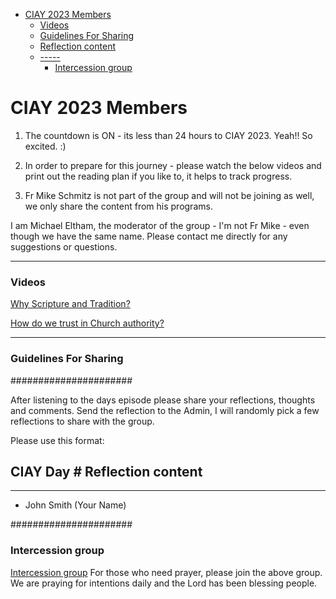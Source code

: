 <!-- vim-markdown-toc GFM -->

* [CIAY 2023 Members](#ciay-2023-members)
    * [Videos](#videos)
    * [Guidelines For Sharing](#guidelines-for-sharing)
  * [Reflection content](#reflection-content)
  * [-----](#-----)
    * [Intercession group](#intercession-group)

<!-- vim-markdown-toc -->
# CIAY 2023 Members

1. The countdown is ON - its less than 24 hours to CIAY 2023. Yeah!! So excited. :)

2. In order to prepare for this journey - please watch the below videos and print out the reading plan if you like to, it helps to track progress.

3. Fr Mike Schmitz is not part of the group and will not be joining as well, we only share the content from his programs.  
  
  I am Michael Eltham, the moderator of the group - I'm not Fr Mike - even though we have the same name. 
  Please contact me directly for any suggestions or questions. 


---

### Videos

[Why Scripture and Tradition?](https://youtu.be/xHxAU3FqQQ8)

[How do we trust in Church authority?](https://youtu.be/qiZPB2jCOYM)

---

### Guidelines For Sharing 

######################

After listening to the days episode please share your reflections, thoughts and comments.
Send the reflection to the Admin, I will randomly pick a few reflections to share with the group.  

Please use this format: 

CIAY Day #
Reflection content 
-----
-----

- John Smith (Your Name)

######################

### Intercession group
[Intercession group](https://chat.whatsapp.com/HLiWLGdeDz9DCgHFbH5qwc)
For those who need prayer, please join the above group. We are praying for intentions daily and the Lord has been blessing people.
